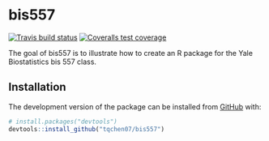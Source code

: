 
<!-- README.md is generated from README.Rmd. Please edit that file -->
bis557
======

<!-- badges: start -->
[![Travis build status](https://travis-ci.org/tqchen07/bis557.svg?branch=master)](https://travis-ci.com/tqchen07/bis557) [![Coveralls test coverage](https://coveralls.io/repos/github/tqchen07/bis557/badge.svg)](https://coveralls.io/r/tqchen07/bis557?branch=master) <!-- badges: end -->

The goal of bis557 is to illustrate how to create an R package for the Yale Biostatistics bis 557 class.

Installation
------------

The development version of the package can be installed from [GitHub](https://github.com/) with:

``` r
# install.packages("devtools")
devtools::install_github("tqchen07/bis557")
```

